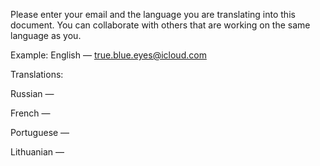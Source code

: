 Please enter your email and the language you are translating into this document. You can collaborate with others that are working on the same language as you.

Example:
English — true.blue.eyes@icloud.com

Translations:

Russian —

French —

Portuguese —

Lithuanian —
